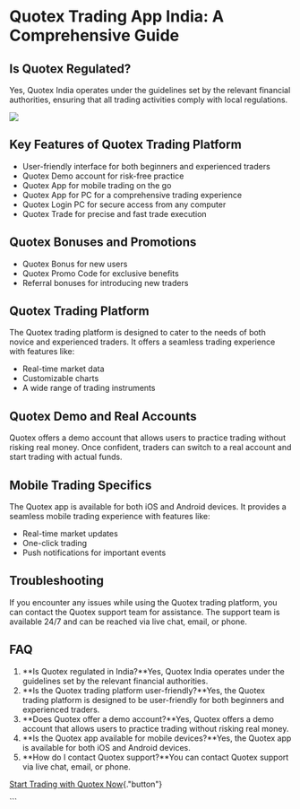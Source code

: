 # Quotex Trading App India: A Comprehensive Guide

## Is Quotex Regulated?

Yes, Quotex India operates under the guidelines set by the relevant
financial authorities, ensuring that all trading activities comply with
local regulations.

[![](https://static.quotex.io/files/5_en/300_250.jpg)](https://traff.sbs/brokerqxsignupf)

## Key Features of Quotex Trading Platform

-   User-friendly interface for both beginners and experienced traders
-   Quotex Demo account for risk-free practice
-   Quotex App for mobile trading on the go
-   Quotex App for PC for a comprehensive trading experience
-   Quotex Login PC for secure access from any computer
-   Quotex Trade for precise and fast trade execution

## Quotex Bonuses and Promotions

-   Quotex Bonus for new users
-   Quotex Promo Code for exclusive benefits
-   Referral bonuses for introducing new traders

## Quotex Trading Platform

The Quotex trading platform is designed to cater to the needs of both
novice and experienced traders. It offers a seamless trading experience
with features like:

-   Real-time market data
-   Customizable charts
-   A wide range of trading instruments

## Quotex Demo and Real Accounts

Quotex offers a demo account that allows users to practice trading
without risking real money. Once confident, traders can switch to a real
account and start trading with actual funds.

## Mobile Trading Specifics

The Quotex app is available for both iOS and Android devices. It
provides a seamless mobile trading experience with features like:

-   Real-time market updates
-   One-click trading
-   Push notifications for important events

## Troubleshooting

If you encounter any issues while using the Quotex trading platform, you
can contact the Quotex support team for assistance. The support team is
available 24/7 and can be reached via live chat, email, or phone.

## FAQ

1.  **Is Quotex regulated in India?**Yes, Quotex India operates under
    the guidelines set by the relevant financial authorities.
2.  **Is the Quotex trading platform user-friendly?**Yes, the Quotex
    trading platform is designed to be user-friendly for both beginners
    and experienced traders.
3.  **Does Quotex offer a demo account?**Yes, Quotex offers a demo
    account that allows users to practice trading without risking real
    money.
4.  **Is the Quotex app available for mobile devices?**Yes, the Quotex
    app is available for both iOS and Android devices.
5.  **How do I contact Quotex support?**You can contact Quotex support
    via live chat, email, or phone.

[Start Trading with Quotex
Now](\%22https://traff.sbs/quotexonelink\%22){."button"}

\`\`\`

